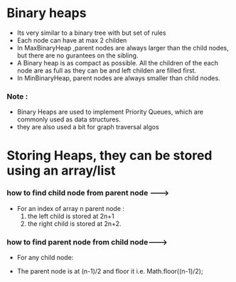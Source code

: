 # Binary heaps

- Its very similar to a binary tree with but set of rules
- Each node can have at max 2 childen
- In MaxBinaryHeap ,parent nodes are always larger than the child nodes, but there are no gurantees on the sibling.
- A Binary heap is as compact as possible. All the children of the each node are as full as they can be and left childen are filled first.
- In MinBinaryHeap, parent nodes are always smaller than child nodes.

### Note :

- Binary Heaps are used to implement Priority Queues, which are commonly used as data structures.
- they are also used a bit for graph traversal algos

# Storing Heaps, they can be stored using an array/list

### how to find child node from parent node --->

- For an index of array n parent node :
  1. the left child is stored at 2n+1
  2. the right child is stored at 2n+2.

### how to find parent node from child node--->

- For any child node:

* The parent node is at (n-1)/2 and floor it i.e. Math.floor((n-1)/2);
